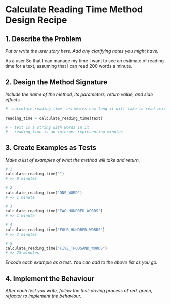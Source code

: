 # Calculate Reading Time Method Design Recipe

## 1. Describe the Problem

_Put or write the user story here. Add any clarifying notes you might have._

As a user
So that I can manage my time
I want to see an estimate of reading time for a text, assuming that I can read 200 words a minute.

## 2. Design the Method Signature

_Include the name of the method, its parameters, return value, and side effects._

```ruby
# 'calculate_reading_time' estimates how long it will take to read text

reading_time = calculate_reading_time(text)

# - text is a string with words in it
# - reading_time is an interger representing minutes

```

## 3. Create Examples as Tests

_Make a list of examples of what the method will take and return._

```ruby
# 1
calculate_reading_time("")
# => 0 minutes

# 2
calculate_reading_time("ONE_WORD")
# => 1 minute

# 3
calculate_reading_time("TWO_HUNDRED_WORDS")
# => 1 minute

# 4
calculate_reading_time("FOUR_HUNDRED_WORDS")
# => 2 minutes

# 5
calculate_reading_time("FIVE_THOUSAND_WORDS")
# => 25 minutes

```

_Encode each example as a test. You can add to the above list as you go._

## 4. Implement the Behaviour

_After each test you write, follow the test-driving process of red, green, refactor to implement the behaviour._


